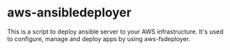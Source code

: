 # aws-ansibledeployer
This is a script to deploy ansible server to your AWS infrastructure. It's used to configure, manage and deploy apps by using aws-fsdeployer.
